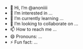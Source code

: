 - 👋 Hi, I’m @anoniiii
- 👀 I’m interested in ...
- 🌱 I’m currently learning ...
- 💞️ I’m looking to collaborate on ...
- 📫 How to reach me ...
- 😄 Pronouns: ...
- ⚡ Fun fact: ...

<!---
anoniiii/anoniiii is a ✨ special ✨ repository because its `README.md` (this file) appears on your GitHub profile.
You can click the Preview link to take a look at your changes.
--->
